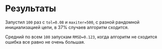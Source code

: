 # Результаты

Запустил `100` раз с `tol=0.08` и `maxiter=500`, c разной рандомной инициализацией цепи, в 37% случаев алгоритм сходится.

Средний по всем `100` запускам `RMSD=0.123`, когда алгоритм не сходится ошибка все равно не очень большая.
